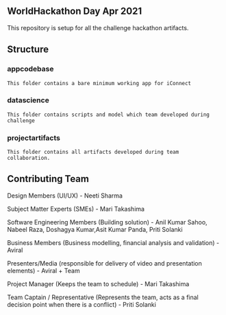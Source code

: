 ## WorldHackathon Day Apr 2021
This repository is setup for all the challenge hackathon artifacts.

## Structure

### appcodebase 
    This folder contains a bare minimum working app for iConnect

### datascience
    This folder contains scripts and model which team developed during challenge

### projectartifacts
    This folder contains all artifacts developed during team collaboration.
    
## Contributing Team
Design Members (UI/UX) -  Neeti Sharma <br/>

Subject Matter Experts (SMEs) - Mari Takashima <br/>

Software Engineering Members (Building solution) - Anil Kumar Sahoo, Nabeel Raza, Doshagya Kumar,Asit Kumar Panda, Priti Solanki <br/>

Business Members (Business modelling, financial analysis and validation) - Aviral <br />

Presenters/Media (responsible for delivery of video and presentation elements) -  Aviral + Team <br/>

Project Manager (Keeps the team to schedule) - Mari Takashima <br/>

Team Captain / Representative (Represents the team, acts as a final decision point when there is a conflict) - Priti Solanki <br/>
